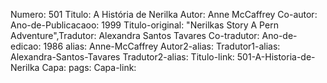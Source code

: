 Numero: 501
Titulo: A História de Nerilka
Autor: Anne McCaffrey
Co-autor: 
Ano-de-Publicacaoo: 1999
Titulo-original: "Nerilkas Story A Pern Adventure",Tradutor: Alexandra Santos Tavares
Co-tradutor: 
Ano-de-edicao: 1986
alias: Anne-McCaffrey
Autor2-alias: 
Tradutor1-alias: Alexandra-Santos-Tavares
Tradutor2-alias: 
Titulo-link: 501-A-Historia-de-Nerilka
Capa: 
pags: 
Capa-link: